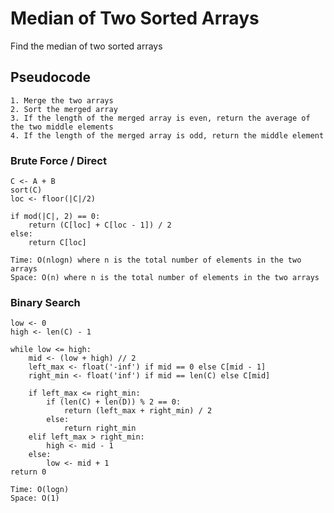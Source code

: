 # Median of Two Sorted Arrays
Find the median of two sorted arrays

## Pseudocode
    1. Merge the two arrays
    2. Sort the merged array
    3. If the length of the merged array is even, return the average of the two middle elements
    4. If the length of the merged array is odd, return the middle element

### Brute Force / Direct
    C <- A + B
    sort(C)
    loc <- floor(|C|/2)
    
    if mod(|C|, 2) == 0:
        return (C[loc] + C[loc - 1]) / 2
    else:
        return C[loc]

    Time: O(nlogn) where n is the total number of elements in the two arrays
    Space: O(n) where n is the total number of elements in the two arrays

### Binary Search
    low <- 0
    high <- len(C) - 1

    while low <= high:
        mid <- (low + high) // 2
        left_max <- float('-inf') if mid == 0 else C[mid - 1]
        right_min <- float('inf') if mid == len(C) else C[mid]
        
        if left_max <= right_min:
            if (len(C) + len(D)) % 2 == 0:
                return (left_max + right_min) / 2
            else:
                return right_min
        elif left_max > right_min:
            high <- mid - 1
        else:
            low <- mid + 1
    return 0
    
    Time: O(logn)
    Space: O(1)